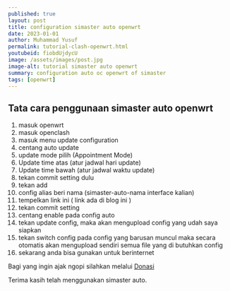 ```yaml
---
published: true
layout: post
title: configuration simaster auto openwrt
date: 2023-01-01
author: Muhammad Yusuf
permalink: tutorial-clash-openwrt.html
youtubeid: fiobdUjdycU
image: /assets/images/post.jpg
image-alt: tutorial simaster auto openwrt
summary: configuration auto oc openwrt of simaster
tags: [openwrt]
---
```


## Tata cara penggunaan simaster auto openwrt

1. masuk openwrt
2. masuk openclash
3. masuk menu update configuration
4. centang auto update
5. update mode pilih (Appointment Mode)
6. Update time atas (atur jadwal hari update)
7. Update time bawah (atur jadwal waktu update)
8. tekan commit setting dulu
9. tekan add
10. config alias beri nama (simaster-auto-nama interface kalian)
11. tempelkan link ini ( link ada di blog ini )
12. tekan commit setting
13. centang enable pada config auto
14. tekan update config, maka akan mengupload config yang udah saya siapkan
15. tekan switch config pada config yang barusan muncul maka secara otomatis akan mengupload sendiri semua file yang di butuhkan config
16. sekarang anda bisa gunakan untuk berinternet

Bagi yang ingin ajak ngopi silahkan melalui [Donasi](/donasi.html)

Terima kasih telah menggunakan simaster auto.
